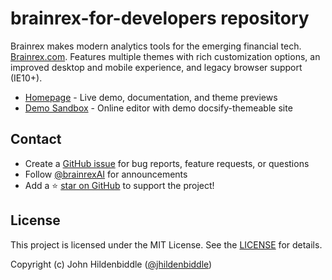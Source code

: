 # brainrex-for-developers repository


Brainrex makes modern analytics tools for the emerging financial tech. [Brainrex.com](htpps://brainrex.com). Features multiple themes with rich customization options, an improved desktop and mobile experience, and legacy browser support (IE10+).

- [Homepage](https://jhildenbiddle.github.io/docsify-themeable) - Live demo, documentation, and theme previews
- [Demo Sandbox](https://codesandbox.io/s/xv36w4695o) - Online editor with demo docsify-themeable site

## Contact

- Create a [GitHub issue](https://github.com/brainrexAPI/brainrexapi.github.io) for bug reports, feature requests, or questions
- Follow [@brainrexAI](https://twitter.com/brainrexAI) for announcements
- Add a ⭐️ [star on GitHub](https://github.com/brainrexAPI/brainrexapi.github.io)  to support the project!

## License

This project is licensed under the MIT License. See the [LICENSE](https://github.com/jhildenbiddle/brainrexapi.github.io/blob/master/LICENSE) for details.

Copyright (c) John Hildenbiddle ([@jhildenbiddle](https://twitter.com/jhildenbiddle))
